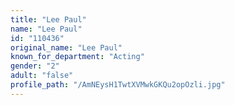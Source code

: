 ```yaml
---
title: "Lee Paul"
name: "Lee Paul"
id: "110436"
original_name: "Lee Paul"
known_for_department: "Acting"
gender: "2"
adult: "false"
profile_path: "/AmNEysH1TwtXVMwkGKQu2opOzli.jpg"
---
```

